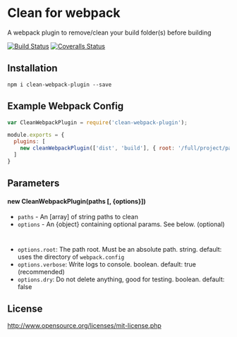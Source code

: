 # Clean for webpack
A webpack plugin to remove/clean your build folder(s) before building

[![Build Status][travis-image]][travis-url]
[![Coveralls Status][coveralls-image]][coveralls-url]

## Installation
```
npm i clean-webpack-plugin --save
```

## Example Webpack Config

``` javascript
var CleanWebpackPlugin = require('clean-webpack-plugin');

module.exports = {
  plugins: [
    new cleanWebpackPlugin(['dist', 'build'], { root: '/full/project/path', verbose: true, dry: false })
  ]
}
```


## Parameters

#### new CleanWebpackPlugin(paths [, {options}])

* `paths` -  An [array] of string paths to clean
* `options` - An {object} containing optional params. See below. (optional)
#
* `options.root`: The path root. Must be an absolute path. string. default: uses the directory of ``webpack.config`` 
* `options.verbose`: Write logs to console. boolean. default: true (recommended)
* `options.dry`: Do not delete anything, good for testing. boolean. default: false


## License
http://www.opensource.org/licenses/mit-license.php

[travis-url]: https://travis-ci.org/johnagan/clean-webpack-plugin
[travis-image]: https://travis-ci.org/johnagan/clean-webpack-plugin.svg

[coveralls-url]: https://coveralls.io/github/johnagan/clean-webpack-plugin
[coveralls-image]: https://coveralls.io/repos/johnagan/clean-webpack-plugin/badge.svg
